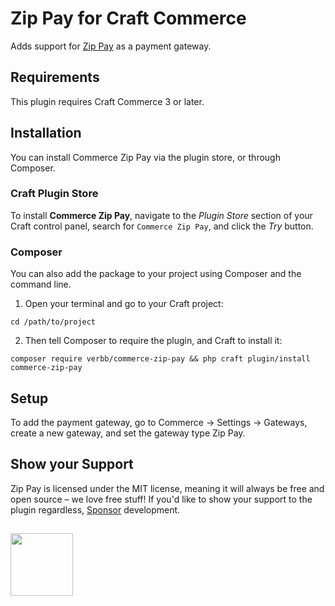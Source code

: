 # Zip Pay for Craft Commerce
Adds support for [Zip Pay](https://zip.co/au) as a payment gateway.

## Requirements
This plugin requires Craft Commerce 3 or later.

## Installation
You can install Commerce Zip Pay via the plugin store, or through Composer.

### Craft Plugin Store
To install **Commerce Zip Pay**, navigate to the _Plugin Store_ section of your Craft control panel, search for `Commerce Zip Pay`, and click the _Try_ button.

### Composer
You can also add the package to your project using Composer and the command line.

1. Open your terminal and go to your Craft project:
```shell
cd /path/to/project
```

2. Then tell Composer to require the plugin, and Craft to install it:
```shell
composer require verbb/commerce-zip-pay && php craft plugin/install commerce-zip-pay
```

## Setup
To add the payment gateway, go to Commerce → Settings → Gateways, create a new gateway, and set the gateway type Zip Pay.

## Show your Support
Zip Pay is licensed under the MIT license, meaning it will always be free and open source – we love free stuff! If you'd like to show your support to the plugin regardless, [Sponsor](https://github.com/sponsors/verbb) development.

<h2></h2>

<a href="https://verbb.io" target="_blank">
  <img width="100" src="https://verbb.io/assets/img/verbb-pill.svg">
</a>

